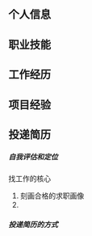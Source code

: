 ## 个人信息

## 职业技能

## 工作经历

## 项目经验

## 投递简历

##### 自我评估和定位

找工作的核心

1. 刻画合格的求职画像
2. 

##### 投递简历的方式
